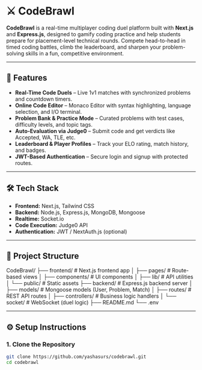 # ⚔️ CodeBrawl

**CodeBrawl** is a real-time multiplayer coding duel platform built with **Next.js** and **Express.js**, designed to gamify coding practice and help students prepare for placement-level technical rounds. Compete head-to-head in timed coding battles, climb the leaderboard, and sharpen your problem-solving skills in a fun, competitive environment.

---

## 🚀 Features

- **Real-Time Code Duels** – Live 1v1 matches with synchronized problems and countdown timers.
- **Online Code Editor** – Monaco Editor with syntax highlighting, language selection, and I/O terminal.
- **Problem Bank & Practice Mode** – Curated problems with test cases, difficulty levels, and topic tags.
- **Auto-Evaluation via Judge0** – Submit code and get verdicts like Accepted, WA, TLE, etc.
- **Leaderboard & Player Profiles** – Track your ELO rating, match history, and badges.
- **JWT-Based Authentication** – Secure login and signup with protected routes.

---

## 🛠 Tech Stack

- **Frontend:** Next.js, Tailwind CSS
- **Backend:** Node.js, Express.js, MongoDB, Mongoose
- **Realtime:** Socket.io
- **Code Execution:** Judge0 API
- **Authentication:** JWT / NextAuth.js (optional)

---

## 📁 Project Structure

CodeBrawl/
├── frontend/ # Next.js frontend app
│ ├── pages/ # Route-based views
│ ├── components/ # UI components
│ ├── lib/ # API utilities
│ └── public/ # Static assets
├── backend/ # Express.js backend server
│ ├── models/ # Mongoose models (User, Problem, Match)
│ ├── routes/ # REST API routes
│ ├── controllers/ # Business logic handlers
│ └── socket/ # WebSocket (duel logic)
├── README.md
└── .env


---

## ⚙️ Setup Instructions

### 1. Clone the Repository

```bash
git clone https://github.com/yashasurs/codebrawl.git
cd codebrawl

